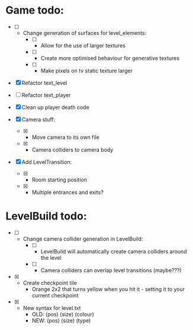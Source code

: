 # Game todo:

- [ ] - Change generation of surfaces for level_elements:
    - [ ] - Allow for the use of larger textures
    - [ ] - Create more optimised behaviour for generative textures
    - [ ] - Make pixels on tv static texture larger

- [x] Refactor text_level

- [ ] Refactor text_player

- [x] Clean up player death code

- [x] Camera stuff:
    - [x] - Move camera to its own file
    - [x] - Camera colliders to camera body

- [x] Add LevelTransition:
    - [x] - Room starting position
    - [x] - Multiple entrances and exits?


# LevelBuild todo:

- [ ] - Change camera collider generation in LevelBuild:
    - [ ] - LevelBuild will automatically create camera colliders around the level
    - [ ] - Camera colliders can overlap level transitions (maybe???)

- [x] - Create checkpoint tile
    - Orange 2x2 that turns yellow when you hit it - setting it to your current checkpoint

- [x] - New syntax for level.txt
    - OLD: (pos) (size) (colour)
    - NEW: (pos) (size) (type)
